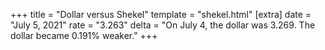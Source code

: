 +++
title = "Dollar versus Shekel"
template = "shekel.html"
[extra]
date = "July  5, 2021"
rate = "3.263"
delta = "On July  4, the dollar was 3.269. The dollar became 0.191% weaker."
+++
